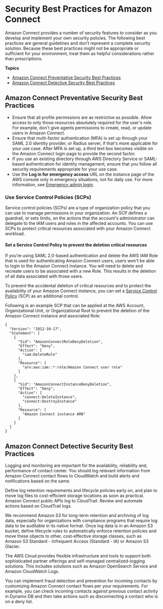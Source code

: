 # Security Best Practices for Amazon Connect<a name="security-best-practices"></a>

Amazon Connect provides a number of security features to consider as you develop and implement your own security policies\. The following best practices are general guidelines and don’t represent a complete security solution\. Because these best practices might not be appropriate or sufficient for your environment, treat them as helpful considerations rather than prescriptions\.

**Topics**
+ [Amazon Connect Preventative Security Best Practices](#bp-security-profiles)
+ [Amazon Connect Detective Security Best Practices](#bp-security-detective)

## Amazon Connect Preventative Security Best Practices<a name="bp-security-profiles"></a>
+ Ensure that all profile permissions are as restrictive as possible\. Allow access to only those resources absolutely required for the user's role\. For example, don't give agents permissions to create, read, or update users in Amazon Connect\.
+ Ensure that multi\-factor authentication \(MFA\) is set up through your SAML 2\.0 identity provider, or Radius server, if that's more applicable for your use case\. After MFA is set up, a third text box becomes visible on the Amazon Connect login page to provide the second factor\.
+ If you use an existing directory through AWS Directory Service or SAML\-based authentication for identity management, ensure that you follow all security requirements appropriate for your use case\. 
+ Use the **Log in for emergency access** URL on the instance page of the AWS console only in emergency situations, not for daily use\. For more information, see [Emergency admin login](emergency-admin-login.md)\.

### Use Service Control Policies \(SCPs\)<a name="use-scp"></a>

Service control policies \(SCPs\) are a type of organization policy that you can use to manage permissions in your organization\. An SCP defines a guardrail, or sets limits, on the actions that the account's administrator can delegate to the IAM users and roles in the affected accounts\. You can use SCPs to protect critical resources associated with your Amazon Connect workload\.

#### Set a Service Control Policy to prevent the deletion critical resources<a name="set-scp"></a>

If you’re using SAML 2\.0\-based authentication and delete the AWS IAM Role that is used for authenticating Amazon Connect users, users won't be able to login to the Amazon Connect instance\. You will need to delete and recreate users to be associated with a new Role\. This results in the deletion of all data associated with those users\. 

To prevent the accidental deletion of critical resources and to protect the availability of your Amazon Connect instance, you can set a [Service Control Policy](https://docs.aws.amazon.com/organizations/latest/userguide/orgs_manage_policies_scps.html) \(SCP\) as an additional control\. 

Following is an example SCP that can be applied at the AWS Account, Organizational Unit, or Organizational Root to prevent the deletion of the Amazon Connect instance and associated Role:

```
{    
  "Version": "2012-10-17",
  "Statement": [
    {
      "Sid": "AmazonConnectRoleDenyDeletion",
      "Effect": "Deny",
      "Action": [
        "iam:DeleteRole"
      ],
      "Resource": [
        "arn:aws:iam::*:role/Amazon Connect user role"
      ]
    },
    {
      "Sid": "AmazonConnectInstanceDenyDeletion",
      "Effect": "Deny",
      "Action": [
        "connect:DeleteInstance",
        "connect:DestroyInstance"
      ],
      "Resource": [
        "Amazon Connect instance ARN"
      ]
    }
  ]
}
```

## Amazon Connect Detective Security Best Practices<a name="bp-security-detective"></a>

Logging and monitoring are important for the availability, reliability and, performance of contact center\. You should log relevant information from Amazon Connect contact flows to CloudWatch and build alerts and notifications based on the same\.

Define log retention requirements and lifecycle policies early on, and plan to move log files to cost\-efficient storage locations as soon as practical\. Amazon Connect public APIs log to CloudTrail\. Review and automate actions based on CloudTrail logs\.

We recommend Amazon S3 for long\-term retention and archiving of log data, especially for organizations with compliance programs that require log data to be auditable in its native format\. Once log data is in an Amazon S3 bucket, define lifecycle rules to automatically enforce retention policies and move these objects to other, cost\-effective storage classes, such as Amazon S3 Standard \- Infrequent Access \(Standard \- IA\) or Amazon S3 Glacier\.

The AWS Cloud provides flexible infrastructure and tools to support both sophisticated partner offerings and self\-managed centralized\-logging solutions\. This includes solutions such as Amazon OpenSearch Service and Amazon CloudWatch Logs\.

You can implement fraud detection and prevention for incoming contacts by customizing Amazon Connect contact flows per your requirements\. For example, you can check incoming contacts against previous contact activity in Dynamo DB and then take actions such as disconnecting a contact who is on a deny list\. 